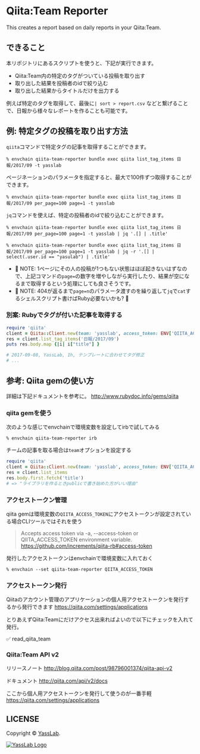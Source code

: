 # Qiita:Team Reporter

This creates a report based on daily reports in your Qiita:Team.


## できること

本リポジトリにあるスクリプトを使うと、下記が実行できます。

- Qiita:Team内の特定のタグがついている投稿を取り出す
- 取り出した結果を投稿者のidで絞り込む
- 取り出した結果からタイトルだけを出力する

例えば特定のタグを取得して、最後に`| sort > report.csv` などと繋げることで、日報から様々なレポートを作ることも可能です。

## 例: 特定タグの投稿を取り出す方法

`qiita`コマンドで特定タグの記事を取得することができます。

```
% envchain qiita-team-reporter bundle exec qiita list_tag_items 日報/2017/09 -t yasslab
```

ページネーションのパラメータを指定すると、最大で100件ずつ取得することができます。

```
% envchain qiita-team-reporter bundle exec qiita list_tag_items 日報/2017/09 per_page=100 page=1 -t yasslab 
```

`jq`コマンドを使えば、特定の投稿者のidで絞り込むことができます。

```
% envchain qiita-team-reporter bundle exec qiita list_tag_items 日報/2017/09 per_page=100 page=1 -t yasslab | jq '.[] | .title'

% envchain qiita-team-reporter bundle exec qiita list_tag_items 日報/2017/09 per_page=100 page=1 -t yasslab | jq -r '.[] | select(.user.id == "yasulab") | .title'
```

- :memo: NOTE: 1ページにその人の投稿が1つもない状態はほぼ起きないはずなので、上記コマンドの`page=`の数字を増やしながら実行したり、結果が空になるまで取得するという処理にしても良さそうです。
- :memo: NOTE: 404が返るまで`page=n`のパラメータ渡すのを繰り返して`jq`で`cat`するシェルスクリプト書けばRuby必要ないかも? 🤔

### 別案: Rubyでタグが付いた記事を取得する

```rb
require 'qiita'
client = Qiita::Client.new(team: 'yasslab', access_token: ENV['QIITA_ACCESS_TOKEN'])
res = client.list_tag_items('日報/2017/09')
puts res.body.map {|i| i["title"] }

# 2017-09-08, YassLab, 1h, テンプレートに合わせてタグ修正
# ...
```

## 参考: Qiita gemの使い方

詳細は下記ドキュメントを参考に。
http://www.rubydoc.info/gems/qiita

### qiita gemを使う

次のような感じでenvchainで環境変数を設定してirbで試してみる

```
% envchain qiita-team-reporter irb
```

チームの記事を取る場合は`team`オプションを設定する

```rb
require 'qiita'
client = Qiita::Client.new(team: 'yasslab', access_token: ENV['QIITA_ACCESS_TOKEN'])
res = client.list_items
res.body.first.fetch('title')
# => "ライブラリを作るときpublicで書き始めた方がいい理由"
```

### アクセストークン管理

qiita gemは環境変数の`QIITA_ACCESS_TOKEN`にアクセストークンが設定されている場合CLIツールではそれを使う

> Accepts access token via -a, --access-token or QIITA_ACCESS_TOKEN environment variable.
https://github.com/increments/qiita-rb#access-token

発行したアクセストークンはenvchainで環境変数に入れておく

```
% envchain --set qiita-team-reporter QIITA_ACCESS_TOKEN
```

### アクセストークン発行

Qiitaのアカウント管理のアプリケーションの個人用アクセストークンを発行するから発行できます
https://qiita.com/settings/applications

とりあえずQiita:Teamにだけアクセス出来ればよいので以下にチェックを入れて発行。

:white_check_mark: read_qiita_team

### Qiita:Team API v2

リリースノート
http://blog.qiita.com/post/98796001374/qiita-api-v2

ドキュメント
http://qiita.com/api/v2/docs

ここから個人用アクセストークンを発行して使うのが一番手軽
https://qiita.com/settings/applications

## LICENSE

Copyright &copy; [YassLab](https://yasslab.jp/).

[![YassLab Logo](https://yasslab.jp/img/logo_rect_copy.png)](https://yasslab.jp/)

